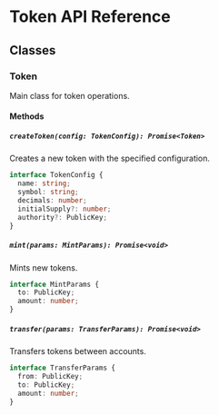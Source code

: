 # Token API Reference

## Classes

### Token
Main class for token operations.

#### Methods

##### `createToken(config: TokenConfig): Promise<Token>`
Creates a new token with the specified configuration.

```typescript
interface TokenConfig {
  name: string;
  symbol: string;
  decimals: number;
  initialSupply?: number;
  authority?: PublicKey;
}
```

##### `mint(params: MintParams): Promise<void>`
Mints new tokens.

```typescript
interface MintParams {
  to: PublicKey;
  amount: number;
}
```

##### `transfer(params: TransferParams): Promise<void>`
Transfers tokens between accounts.

```typescript
interface TransferParams {
  from: PublicKey;
  to: PublicKey;
  amount: number;
}
```